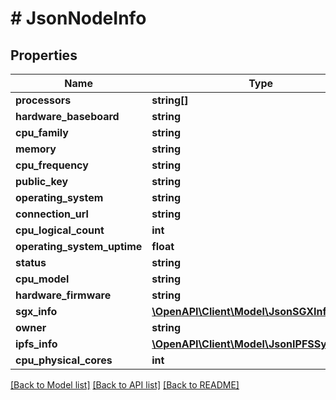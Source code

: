 # # JsonNodeInfo

## Properties

Name | Type | Description | Notes
------------ | ------------- | ------------- | -------------
**processors** | **string[]** |  | [optional]
**hardware_baseboard** | **string** |  | [optional]
**cpu_family** | **string** |  | [optional]
**memory** | **string** |  | [optional]
**cpu_frequency** | **string** |  | [optional]
**public_key** | **string** |  | [optional]
**operating_system** | **string** |  | [optional]
**connection_url** | **string** |  | [optional]
**cpu_logical_count** | **int** |  | [optional]
**operating_system_uptime** | **float** |  | [optional]
**status** | **string** |  | [optional]
**cpu_model** | **string** |  | [optional]
**hardware_firmware** | **string** |  | [optional]
**sgx_info** | [**\OpenAPI\Client\Model\JsonSGXInfo**](JsonSGXInfo.md) |  | [optional]
**owner** | **string** |  | [optional]
**ipfs_info** | [**\OpenAPI\Client\Model\JsonIPFSSystemInfo**](JsonIPFSSystemInfo.md) |  | [optional]
**cpu_physical_cores** | **int** |  | [optional]

[[Back to Model list]](../../README.md#models) [[Back to API list]](../../README.md#endpoints) [[Back to README]](../../README.md)
